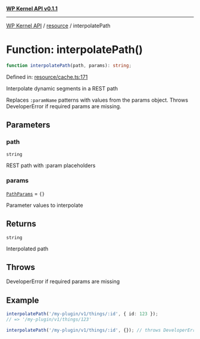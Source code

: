 [**WP Kernel API v0.1.1**](../../README.md)

---

[WP Kernel API](../../README.md) / [resource](../README.md) / interpolatePath

# Function: interpolatePath()

```ts
function interpolatePath(path, params): string;
```

Defined in: [resource/cache.ts:171](https://github.com/theGeekist/wp-kernel/blob/main/packages/kernel/src/resource/cache.ts#L171)

Interpolate dynamic segments in a REST path

Replaces `:paramName` patterns with values from the params object.
Throws DeveloperError if required params are missing.

## Parameters

### path

`string`

REST path with :param placeholders

### params

[`PathParams`](../type-aliases/PathParams.md) = `{}`

Parameter values to interpolate

## Returns

`string`

Interpolated path

## Throws

DeveloperError if required params are missing

## Example

```ts
interpolatePath('/my-plugin/v1/things/:id', { id: 123 });
// => '/my-plugin/v1/things/123'

interpolatePath('/my-plugin/v1/things/:id', {}); // throws DeveloperError
```
